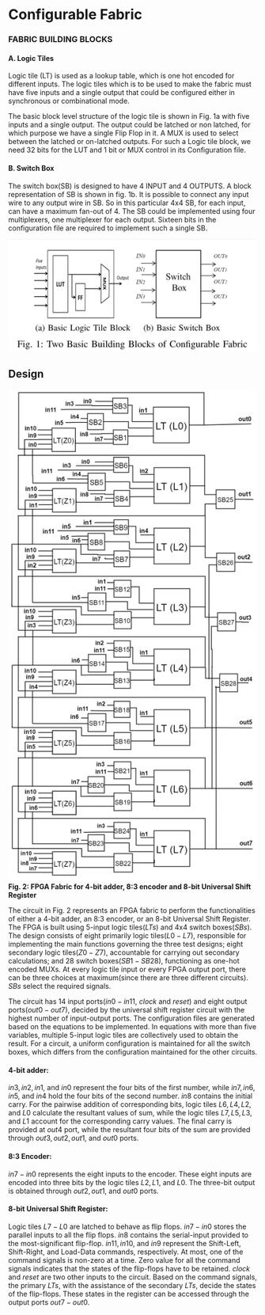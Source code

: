 # Configurable Fabric

### FABRIC BUILDING BLOCKS

#### A. Logic Tiles

Logic tile (LT) is used as a lookup table, which is one hot encoded for different inputs. The logic tiles which is to be used to make the fabric must have five inputs and a single output that could be configured either in synchronous or combinational mode.

The basic block level structure of the logic tile is shown in Fig. 1a with five inputs and a single output. The output could be latched or non latched, for which purpose we have a single Flip Flop in it. A MUX is used to select between the latched or on-latched outputs. For such a Logic tile block, we need 32 bits for the LUT and 1 bit or MUX control in its Configuration file.

#### B. Switch Box

The switch box(SB) is designed to have 4 INPUT and 4 OUTPUTS. A block representation of SB is shown in fig. 1b. It is possible to connect any input wire to any output wire in SB. So in this particular 4x4 SB, for each input, can have a maximum fan-out of 4. The SB could be implemented using four multiplexers, one multiplexer for each output. Sixteen bits in the configuration file are required to implement such a single SB.

![Logic Tile](design-images/logic-tile-switch-box.png)

## Design

![Logic Tile](design-images/fpga-design.png)
**Fig. 2: FPGA Fabric for 4-bit adder, 8:3 encoder and 8-bit Universal Shift Register**

The circuit in Fig. 2 represents an FPGA fabric to perform the functionalities of either a 4-bit adder, an 8:3 encoder, or an 8-bit Universal Shift Register. The FPGA is built using 5-input logic tiles($LTs$) and 4x4 switch boxes($SBs$). The design consists of eight primarily logic tiles($L0-L7$), responsible for implementing the main functions governing the three test designs; eight secondary logic tiles($Z0-Z7$), accountable for carrying out secondary calculations; and 28 switch boxes($SB1-SB28$), functioning as one-hot encoded MUXs. At every logic tile input or every FPGA output port, there can be three choices at maximum(since there are three different circuits). $SBs$ select the required signals.

The circuit has 14 input ports($in0-in11$, $clock$ and $reset$) and eight output ports($out0-out7$), decided by the universal shift register circuit with the highest number of input-output ports. The configuration files are generated based on the equations to be implemented. In equations with more than five variables, multiple 5-input logic tiles are collectively used to obtain the result. For a circuit, a uniform configuration is maintained for all the switch boxes, which differs from the configuration maintained for the other circuits.

#### 4-bit adder:

$in3, in2, in1,$ and $in0$ represent the four bits of the first number, while $in7, in6, in5,$ and $in4$ hold the four bits of the second number. $in8$ contains the initial carry. For the pairwise addition of corresponding bits, logic tiles $L6, L4, L2$, and $L0$ calculate the resultant values of sum, while the logic tiles $L7, L5, L3,$ and $L1$ account for the corresponding carry values. The final carry is provided at $out4$ port, while the resultant four bits of the sum are provided through $out3, out2, out1$, and $out0$ ports.

#### 8:3 Encoder:

$in7-in0$ represents the eight inputs to the encoder. These eight inputs are encoded into three bits by the logic tiles $L2, L1,$ and $L0$. The three-bit output is obtained through $out2, out1,$ and $out0$ ports.

#### 8-bit Universal Shift Register:

Logic tiles $L7-L0$ are latched to behave as flip flops. $in7-in0$ stores the parallel inputs to all the flip flops. $in8$ contains the serial-input provided to the most-significant flip-flop. $in11, in10$, and $in9$ represent the Shift-Left, Shift-Right, and Load-Data commands, respectively. At most, one of the command signals is non-zero at a time. Zero value for all the command signals indicates that the states of the flip-flops have to be retained. $clock$ and $reset$ are two other inputs to the circuit. Based on the command signals, the primary $LTs$, with the assistance of the secondary $LTs$, decide the states of the flip-flops. These states in the register can be accessed through the output ports $out7-out0$.
